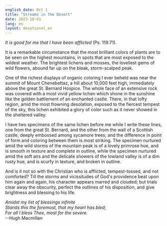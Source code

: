 ```yaml
---
english_date: Oct 1
title: "Streams in the Desert"
date: 2023-10-01
lang: en
layout: devotional_en
---
```





<p><em>It is good for me that I have been afflicted</em> (Ps. 119:71).

</p>

<p>It is a remarkable circumstance that the most brilliant colors of plants are to be seen on the highest mountains, in spots that are most exposed to the wildest weather. The brightest lichens and mosses, the loveliest gems of wild flowers, abound far up on the bleak, storm-scalped peak.

</p>

<p>One of the richest displays of organic coloring I ever beheld was near the summit of Mount Chenebettaz, a hill about 10,000 feet high, immediately above the great St. Bernard Hospice. The whole face of an extensive rock was covered with a most vivid yellow lichen which shone in the sunshine like the golden battlement of an enchanted castle. There, in that lofty region, amid the most frowning desolation, exposed to the fiercest tempest of the sky, this lichen exhibited a glory of color such as it never showed in the sheltered valley.

</p>

<p>I have two specimens of the same lichen before me while I write these lines, one from the great St. Bernard, and the other from the wall of a Scottish castle, deeply embossed among sycamore trees; and the difference in point of form and coloring between them is most striking. The specimen nurtured amid the wild storms of the mountain peak is of a lovely primrose hue, and is smooth in texture and complete in outline, while the specimen nurtured amid the soft airs and the delicate showers of the lowland valley is of a dim rusty hue, and is scurfy in texture, and broken in outline.

</p>

<p>And is it not so with the Christian who is afflicted, tempest-tossed, and not comforted? Till the storms and vicissitudes of God's providence beat upon him again and again, his character appears marred and clouded; but trials clear away the obscurity, perfect the outlines of his disposition, and give brightness and blessing to his life.

</p>

<p><em>Amidst my list of blessings infinite<br/> Stands this the foremost, that my heart has bled;<br/> For all I bless Thee, most for the severe.</em><br/> --Hugh Macmillan

</p>

<p></p>